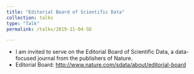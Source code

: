 ```yaml
---
title: "Editorial Board of Scientific Data"
collection: talks
type: "Talk"
permalink: /talks/2019-11-04-SD

---
```

* I am invited to serve on the Editorial Board of Scientific Data, a data-focused journal from the publishers of Nature.
* Editorial Board: http://www.nature.com/sdata/about/editorial-board
